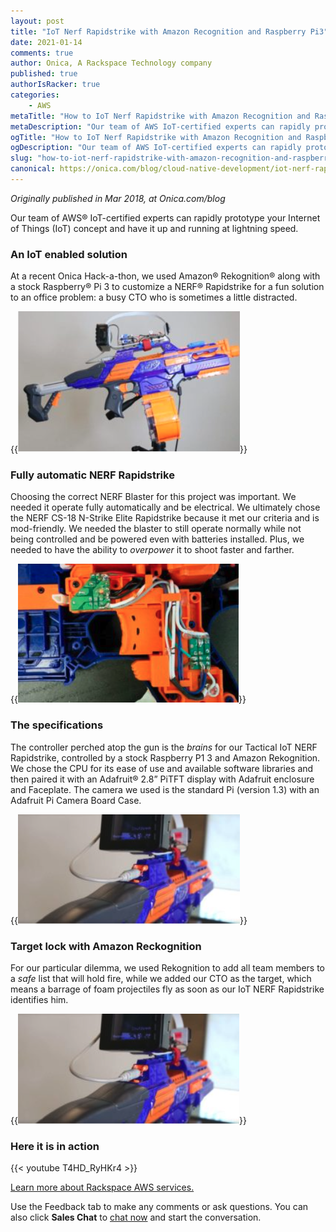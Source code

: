 ```yaml
---
layout: post
title: "IoT Nerf Rapidstrike with Amazon Recognition and Raspberry Pi3"
date: 2021-01-14
comments: true
author: Onica, A Rackspace Technology company
published: true
authorIsRacker: true
categories:
    - AWS
metaTitle: "How to IoT Nerf Rapidstrike with Amazon Recognition and Raspberry Pi3"
metaDescription: "Our team of AWS IoT-certified experts can rapidly prototype your IoT concept and have it up and running at lightning speed."
ogTitle: "How to IoT Nerf Rapidstrike with Amazon Recognition and Raspberry Pi3"
ogDescription: "Our team of AWS IoT-certified experts can rapidly prototype your IoT concept and have it up and running at lightning speed."
slug: "how-to-iot-nerf-rapidstrike-with-amazon-recognition-and-raspberry-pi3"
canonical: https://onica.com/blog/cloud-native-development/iot-nerf-rapidstrike/
---
```


*Originally published in Mar 2018, at Onica.com/blog*

Our team of AWS&reg; IoT-certified experts can rapidly prototype your Internet of Things (IoT) concept and have it up
and running at lightning speed. 

<!--more-->

### An IoT enabled solution

At a recent Onica Hack-a-thon, we used Amazon&reg; Rekognition&reg; along with a stock Raspberry&reg; Pi 3 to customize
a NERF&reg; Rapidstrike for a fun solution to an office problem: a busy CTO who is sometimes a little distracted.

{{<img src="picture1.png" title="" alt="">}}

### Fully automatic NERF Rapidstrike

Choosing the correct NERF Blaster for this project was important. We needed it operate fully automatically and be electrical.
We ultimately chose the NERF CS-18 N-Strike Elite Rapidstrike because it met our criteria and is mod-friendly. We needed the
blaster to still operate normally while not being controlled and be powered even with batteries installed. Plus, we needed to
have the ability to *overpower* it to shoot faster and farther.

{{<img src="picture2.png" title="" alt="">}}

### The specifications

The controller perched atop the gun is the *brains* for our Tactical IoT NERF Rapidstrike, controlled by a stock Raspberry
P1 3 and Amazon Rekognition. We chose the CPU for its ease of use and available software libraries and then paired it with
an Adafruit&reg; 2.8” PiTFT display with Adafruit enclosure and Faceplate. The camera we used is the standard Pi (version 1.3)
with an Adafruit Pi Camera Board Case.

{{<img src="picture3.png" title="" alt="">}}

### Target lock with Amazon Reckognition

For our particular dilemma, we used Rekognition to add all team members to a *safe* list that will hold fire, while we added
our CTO as the target, which means a barrage of foam projectiles fly as soon as our IoT NERF Rapidstrike identifies him.

{{<img src="picture4.png" title="" alt="">}}

### Here it is in action

{{< youtube T4HD_RyHKr4 >}}

<a class="cta blue" id="cta" href="https://www.rackspace.com/cloud/aws">Learn more about Rackspace AWS services.</a>

Use the Feedback tab to make any comments or ask questions. You can also click **Sales Chat** to [chat now](https://www.rackspace.com/) and start the conversation.
